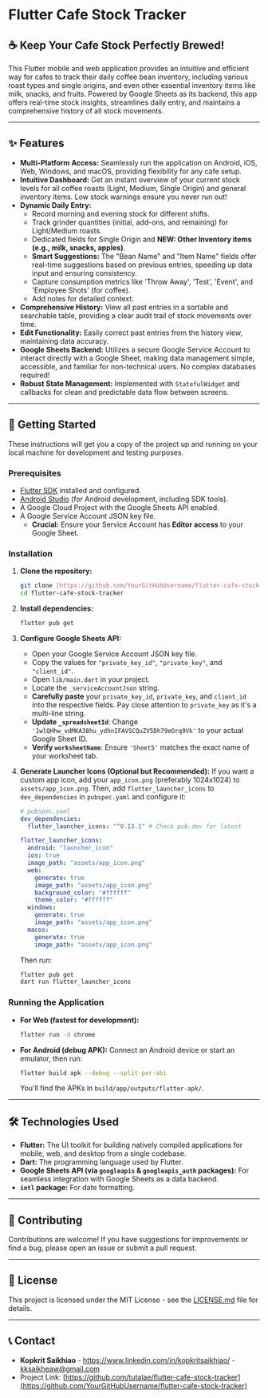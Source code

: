 # Flutter Cafe Stock Tracker

## ☕ Keep Your Cafe Stock Perfectly Brewed!

This Flutter mobile and web application provides an intuitive and efficient way for cafes to track their daily coffee bean inventory, including various roast types and single origins, and even other essential inventory items like milk, snacks, and fruits. Powered by Google Sheets as its backend, this app offers real-time stock insights, streamlines daily entry, and maintains a comprehensive history of all stock movements.

---

## ✨ Features

* **Multi-Platform Access:** Seamlessly run the application on Android, iOS, Web, Windows, and macOS, providing flexibility for any cafe setup.
* **Intuitive Dashboard:** Get an instant overview of your current stock levels for all coffee roasts (Light, Medium, Single Origin) and general inventory items. Low stock warnings ensure you never run out!
* **Dynamic Daily Entry:**
    * Record morning and evening stock for different shifts.
    * Track grinder quantities (initial, add-ons, and remaining) for Light/Medium roasts.
    * Dedicated fields for Single Origin and **NEW: Other Inventory items (e.g., milk, snacks, apples)**.
    * **Smart Suggestions:** The "Bean Name" and "Item Name" fields offer real-time suggestions based on previous entries, speeding up data input and ensuring consistency.
    * Capture consumption metrics like 'Throw Away', 'Test', 'Event', and 'Employee Shots' (for coffee).
    * Add notes for detailed context.
* **Comprehensive History:** View all past entries in a sortable and searchable table, providing a clear audit trail of stock movements over time.
* **Edit Functionality:** Easily correct past entries from the history view, maintaining data accuracy.
* **Google Sheets Backend:** Utilizes a secure Google Service Account to interact directly with a Google Sheet, making data management simple, accessible, and familiar for non-technical users. No complex databases required!
* **Robust State Management:** Implemented with `StatefulWidget` and callbacks for clean and predictable data flow between screens.

---

## 🚀 Getting Started

These instructions will get you a copy of the project up and running on your local machine for development and testing purposes.

### Prerequisites

* [Flutter SDK](https://flutter.dev/docs/get-started/install) installed and configured.
* [Android Studio](https://developer.android.com/studio) (for Android development, including SDK tools).
* A Google Cloud Project with the Google Sheets API enabled.
* A Google Service Account JSON key file.
    * **Crucial:** Ensure your Service Account has **Editor access** to your Google Sheet.

### Installation

1.  **Clone the repository:**
    ```bash
    git clone [https://github.com/YourGitHubUsername/flutter-cafe-stock-tracker.git](https://github.com/YourGitHubUsername/flutter-cafe-stock-tracker.git)
    cd flutter-cafe-stock-tracker
    ```

2.  **Install dependencies:**
    ```bash
    flutter pub get
    ```

3.  **Configure Google Sheets API:**
    * Open your Google Service Account JSON key file.
    * Copy the values for `"private_key_id"`, `"private_key"`, and `"client_id"`.
    * Open `lib/main.dart` in your project.
    * Locate the `_serviceAccountJson` string.
    * **Carefully paste** your `private_key_id`, `private_key`, and `client_id` into the respective fields. Pay close attention to `private_key` as it's a multi-line string.
    * **Update `_spreadsheetId`**: Change `'1wlQHhw_vdMKA38hu_ydhnIFAVSCQuZV5Dh79eOrq9Vk'` to your actual Google Sheet ID.
    * **Verify `worksheetName`**: Ensure `'Sheet5'` matches the exact name of your worksheet tab.

4.  **Generate Launcher Icons (Optional but Recommended):**
    If you want a custom app icon, add your `app_icon.png` (preferably 1024x1024) to `assets/app_icon.png`.
    Then, add `flutter_launcher_icons` to `dev_dependencies` in `pubspec.yaml` and configure it:
    ```yaml
    # pubspec.yaml
    dev_dependencies:
      flutter_launcher_icons: "^0.13.1" # Check pub.dev for latest

    flutter_launcher_icons:
      android: "launcher_icon"
      ios: true
      image_path: "assets/app_icon.png"
      web:
        generate: true
        image_path: "assets/app_icon.png"
        background_color: "#ffffff"
        theme_color: "#ffffff"
      windows:
        generate: true
        image_path: "assets/app_icon.png"
      macos:
        generate: true
        image_path: "assets/app_icon.png"
    ```
    Then run:
    ```bash
    flutter pub get
    dart run flutter_launcher_icons
    ```

### Running the Application

* **For Web (fastest for development):**
    ```bash
    flutter run -d chrome
    ```
* **For Android (debug APK):**
    Connect an Android device or start an emulator, then run:
    ```bash
    flutter build apk --debug --split-per-abi
    ```
    You'll find the APKs in `build/app/outputs/flutter-apk/`.

---

## 🛠️ Technologies Used

* **Flutter:** The UI toolkit for building natively compiled applications for mobile, web, and desktop from a single codebase.
* **Dart:** The programming language used by Flutter.
* **Google Sheets API (via `googleapis` & `googleapis_auth` packages):** For seamless integration with Google Sheets as a data backend.
* **`intl` package:** For date formatting.

---

## 🤝 Contributing

Contributions are welcome! If you have suggestions for improvements or find a bug, please open an issue or submit a pull request.

---

## 📄 License

This project is licensed under the MIT License - see the [LICENSE.md](LICENSE.md) file for details.

---

## 📞 Contact

* **Kopkrit  Saikhiao** - https://www.linkedin.com/in/kopkritsaikhiao/ - kksaikheaw@gmail.com 
* Project Link: [https://github.com/tutalae/flutter-cafe-stock-tracker](https://github.com/YourGitHubUsername/flutter-cafe-stock-tracker)
